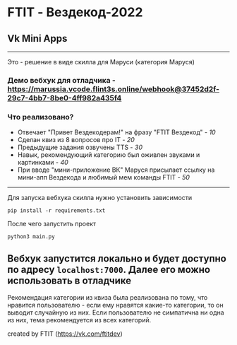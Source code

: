 # FTIT - Вездекод-2022

## Vk Mini Apps

----

Это - решение в виде скилла для Маруси (категория Маруся)

### Демо вебхук для отладчика - https://marussia.vcode.flint3s.online/webhook@37452d2f-29c7-4bb7-8be0-4ff982a435f4

### Что реализовано?
- Отвечает "Привет Вездекодерам!" на фразу "FTIT Вездекод" - *10*
- Сделан квиз из 8 вопросов про IT - *20*
- Предыдущие задания озвучены TTS - *30*
- Навык, рекомендующий категорию был оживлен звуками и картинками - *40*
- При вводе "мини-приложение ВК" Маруся присылает ссылку на мини-апп Вездекода и любимый мем команды FTIT - *50*

---


Для запуска вебхука скилла нужно установить зависимости
```
pip install -r requirements.txt
```

После чего запустить проект

```
python3 main.py
```

Вебхук запустится локально и будет доступно по адресу `localhost:7000`. Далее его можно использовать в отладчике
---
Рекомендация категории из квиза была реализована по тому, что нравится пользователю - если ему нравятся какие-то категории, то он выводит случайную из них. Если пользователю не симпатична ни одна из них, тема рекомендуется из всех категорий.


created by FTIT (https://vk.com/ftitdev)
